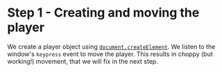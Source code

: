 # Step 1 - Creating and moving the player

We create a player object using [`document.createElement`](https://developer.mozilla.org/en-US/docs/Web/API/Document/createElement). We listen to the window's `keypress` event to move the player. This results in choppy (but working!) movement, that we will fix in the next step.
